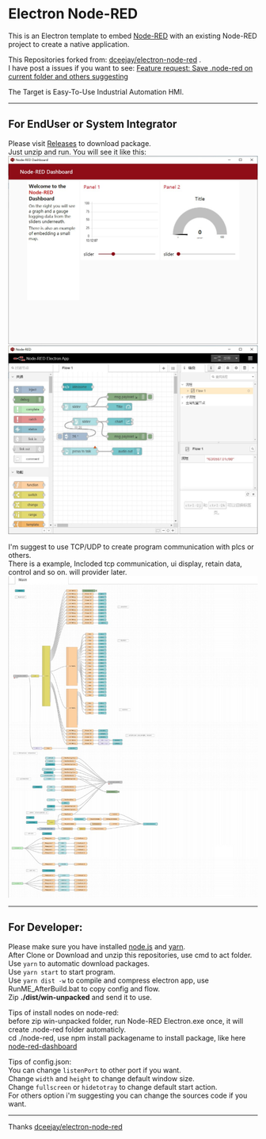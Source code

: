 # Electron Node-RED

This is an Electron template to embed [Node-RED](https://nodered.org) with an existing Node-RED project to create a native application.  

This Repositories forked from: [dceejay/electron-node-red](https://github.com/dceejay/electron-node-red) .  
I have post a issues if you want to see: [Feature request: Save .node-red on current folder and others suggesting](https://github.com/dceejay/electron-node-red/issues/13)  

The Target is Easy-To-Use Industrial Automation HMI.  

------------
## For EndUser or System Integrator
Please visit [Releases](https://github.com/feecat/electron-node-red/releases) to download package.  
Just unzip and run. You will see it like this:  
![](https://github.com/feecat/electron-node-red/blob/master/example/images/1.jpg)  
![](https://github.com/feecat/electron-node-red/blob/master/example/images/2.jpg)  
  
I'm suggest to use TCP/UDP to create program communication with plcs or others.  
There is a example, Incloded tcp communication, ui display, retain data, control and so on. will provider later.
![](https://github.com/feecat/electron-node-red/blob/master/example/images/3.jpg)  

------------
## For Developer:  
Please make sure you have installed [node.js](https://nodejs.org/) and [yarn](https://yarnpkg.com/).  
After Clone or Download and unzip this repositories, use cmd to act folder.  
Use `yarn` to automatic download packages.  
Use `yarn start` to start program.  
Use `yarn dist -w` to compile and compress electron app, use RunME_AfterBuild.bat to copy config and flow.  
Zip **./dist/win-unpacked** and send it to use.  

Tips of install nodes on node-red:  
before zip win-unpacked folder, run Node-RED Electron.exe once, it will create .node-red folder automaticly.  
cd ./node-red, use npm install packagename to install package, like here [node-red-dashboard](https://flows.nodered.org/node/node-red-dashboard)  
  
Tips of config.json:  
You can change `listenPort` to other port if you want.  
Change `width` and `height` to change default window size.  
Change `fullscreen` or `hidetotray` to change default start action.  
For others option i'm suggesting you can change the sources code if you want.  

------------

Thanks [dceejay/electron-node-red](https://github.com/dceejay/electron-node-red)
